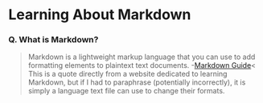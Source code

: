 # Learning About Markdown

### Q. What is Markdown?
>Markdown is a lightweight markup language that you can use to add formatting elements to plaintext text documents. -[Markdown Guide](https://www.markdownguide.org/getting-started/)<
This is a quote directly from a website dedicated to learning Markdown, but if I had to paraphrase (potentially incorrectly), it is simply a language text file can use to change their formats.
